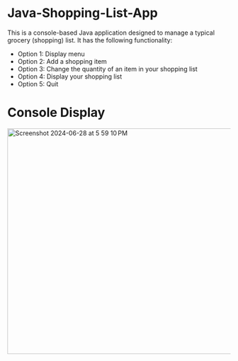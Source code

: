 # Java-Shopping-List-App

This is a console-based Java application designed to manage a typical grocery (shopping) list. It has the following functionality:
- Option 1: Display menu
- Option 2: Add a shopping item
- Option 3: Change the quantity of an item in your shopping list
- Option 4: Display your shopping list
- Option 5: Quit

# Console Display

<img width="510" alt="Screenshot 2024-06-28 at 5 59 10 PM" src="https://github.com/anitatan2003/Java-Shopping-List-App/assets/77257907/2c56d167-317b-4450-bf65-f821b63d046f">
